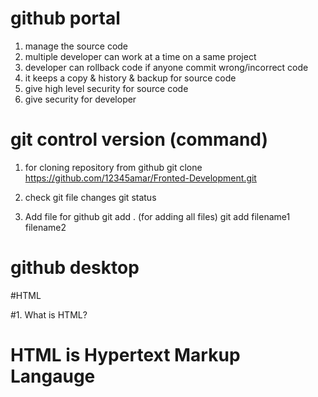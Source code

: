 # github portal
1. manage the source code
2. multiple developer can work at a time on a same project
3. developer can rollback code if anyone commit wrong/incorrect code
4. it keeps a copy & history & backup for source code
5. give high level security for source code
6. give security for developer


# git control version (command)

1. for cloning repository from github
git clone https://github.com/12345amar/Fronted-Development.git

2. check git file changes
git status

3. Add file for github
git add . (for adding all files)
git add filename1 filename2

# github desktop


#HTML

#1.  What is HTML?

# HTML is Hypertext Markup Langauge